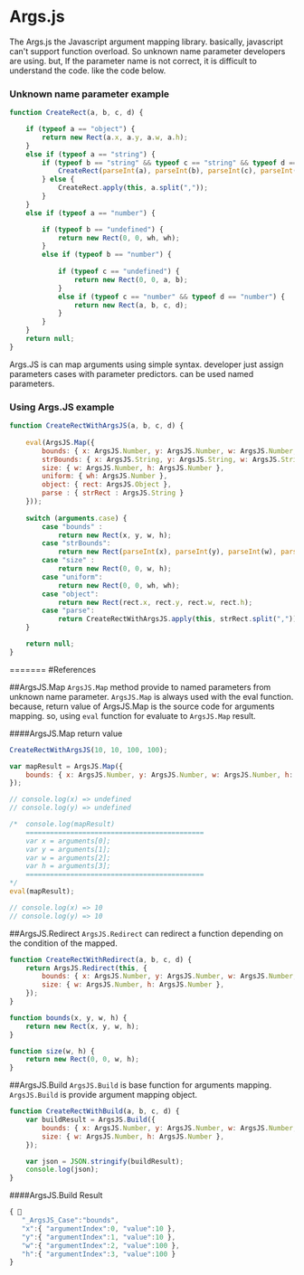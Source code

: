 Args.js
=======


The Args.js the Javascript argument mapping library. 
basically, javascript can't support function overload. So unknown name parameter developers are using. 
but, If the parameter name is not correct, it is difficult to understand the code. like the code below.


### Unknown name parameter example

```javascript
function CreateRect(a, b, c, d) {

    if (typeof a == "object") {
        return new Rect(a.x, a.y, a.w, a.h);
    }
    else if (typeof a == "string") {
        if (typeof b == "string" && typeof c == "string" && typeof d == "string") {
            CreateRect(parseInt(a), parseInt(b), parseInt(c), parseInt(d));
        } else {
            CreateRect.apply(this, a.split(","));
        }                
    }
    else if (typeof a == "number") {

        if (typeof b == "undefined") {
            return new Rect(0, 0, wh, wh);
        }
        else if (typeof b == "number") {
                
            if (typeof c == "undefined") {
                return new Rect(0, 0, a, b);
            }
            else if (typeof c == "number" && typeof d == "number") {
                return new Rect(a, b, c, d);
            }
        }
    }
    return null;
}
```

Args.JS is can map arguments using simple syntax. 
developer just assign parameters cases with parameter predictors. can be used named parameters.

### Using Args.JS example

```javascript
function CreateRectWithArgsJS(a, b, c, d) {
            
    eval(ArgsJS.Map({
        bounds: { x: ArgsJS.Number, y: ArgsJS.Number, w: ArgsJS.Number, h: ArgsJS.Number },
        strBounds: { x: ArgsJS.String, y: ArgsJS.String, w: ArgsJS.String, h: ArgsJS.String },
        size: { w: ArgsJS.Number, h: ArgsJS.Number },
        uniform: { wh: ArgsJS.Number },
        object: { rect: ArgsJS.Object },
        parse : { strRect : ArgsJS.String }
    }));
           
    switch (arguments.case) {
        case "bounds" :
            return new Rect(x, y, w, h);
        case "strBounds":
            return new Rect(parseInt(x), parseInt(y), parseInt(w), parseInt(h));
        case "size" :
            return new Rect(0, 0, w, h);
        case "uniform":
            return new Rect(0, 0, wh, wh);
        case "object":
            return new Rect(rect.x, rect.y, rect.w, rect.h);
        case "parse":
            return CreateRectWithArgsJS.apply(this, strRect.split(","));
    }

    return null;
}
```
=======
#References

##ArgsJS.Map
`ArgsJS.Map` method provide to named parameters from unknown name parameter.
`ArgsJS.Map` is always used with the eval function. because, return value of ArgsJS.Map is the source code for arguments mapping. so, using `eval` function for evaluate to `ArgsJS.Map` result.

####ArgsJS.Map return value

```javascript
CreateRectWithArgsJS(10, 10, 100, 100);

var mapResult = ArgsJS.Map({
    bounds: { x: ArgsJS.Number, y: ArgsJS.Number, w: ArgsJS.Number, h: ArgsJS.Number },
});

// console.log(x) => undefined
// console.log(y) => undefined

/*  console.log(mapResult)
    ============================================
    var x = arguments[0];
    var y = arguments[1];
    var w = arguments[2];
    var h = arguments[3];
    ============================================
*/
eval(mapResult);

// console.log(x) => 10
// console.log(y) => 10
```


##ArgsJS.Redirect
`ArgsJS.Redirect` can redirect a function depending on the condition of the mapped.

```javascript
function CreateRectWithRedirect(a, b, c, d) {
    return ArgsJS.Redirect(this, {
        bounds: { x: ArgsJS.Number, y: ArgsJS.Number, w: ArgsJS.Number, h: ArgsJS.Number },
        size: { w: ArgsJS.Number, h: ArgsJS.Number },
    });
}

function bounds(x, y, w, h) {
    return new Rect(x, y, w, h);
}

function size(w, h) {
    return new Rect(0, 0, w, h);
}
```

##ArgsJS.Build
`ArgsJS.Build` is base function for arguments mapping. `ArgsJS.Build` is provide argument mapping object.
```javascript
function CreateRectWithBuild(a, b, c, d) {
    var buildResult = ArgsJS.Build({
        bounds: { x: ArgsJS.Number, y: ArgsJS.Number, w: ArgsJS.Number, h: ArgsJS.Number },
        size: { w: ArgsJS.Number, h: ArgsJS.Number },
    });

    var json = JSON.stringify(buildResult);
    console.log(json);
}
```
####ArgsJS.Build Result
```javascript
{  
   "_ArgsJS_Case":"bounds",
   "x":{ "argumentIndex":0, "value":10 },
   "y":{ "argumentIndex":1, "value":10 },
   "w":{ "argumentIndex":2, "value":100 },
   "h":{ "argumentIndex":3, "value":100 }
}
```

